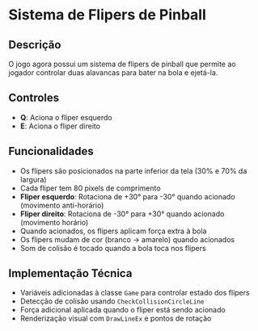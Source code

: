 # Sistema de Flipers de Pinball

## Descrição
O jogo agora possui um sistema de flipers de pinball que permite ao jogador controlar duas alavancas para bater na bola e ejetá-la.

## Controles
- **Q**: Aciona o fliper esquerdo
- **E**: Aciona o fliper direito

## Funcionalidades
- Os flipers são posicionados na parte inferior da tela (30% e 70% da largura)
- Cada fliper tem 80 pixels de comprimento
- **Fliper esquerdo**: Rotaciona de +30° para -30° quando acionado (movimento anti-horário)
- **Fliper direito**: Rotaciona de -30° para +30° quando acionado (movimento horário)
- Quando acionados, os flipers aplicam força extra à bola
- Os flipers mudam de cor (branco → amarelo) quando acionados
- Som de colisão é tocado quando a bola toca nos flipers

## Implementação Técnica
- Variáveis adicionadas à classe `Game` para controlar estado dos flipers
- Detecção de colisão usando `CheckCollisionCircleLine`
- Força adicional aplicada quando o fliper está sendo acionado
- Renderização visual com `DrawLineEx` e pontos de rotação
